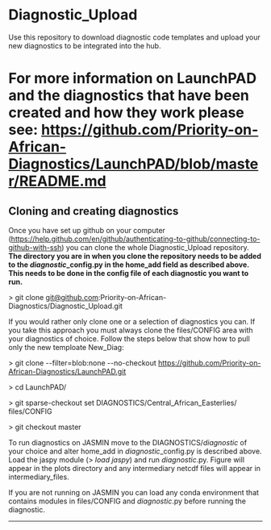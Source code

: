 # Diagnostic_Upload
Use this repository to download diagnostic code templates and upload your new diagnostics to be integrated into the hub.

# For more information on LaunchPAD and the diagnostics that have been created and how they work please see: https://github.com/Priority-on-African-Diagnostics/LaunchPAD/blob/master/README.md

## Cloning and creating diagnostics

Once you have set up github on your computer (https://help.github.com/en/github/authenticating-to-github/connecting-to-github-with-ssh) you can clone the whole Diagnostic_Upload repository. __The directory you are in when you clone the repository needs to be added to the *diagnostic*\_config.py in the home_add field as described above. This needs to be done in the config file of each diagnostic you want to run.__

\> git clone git@github.com:Priority-on-African-Diagnostics/Diagnostic_Upload.git

If you would rather only clone one or a selection of diagnostics you can. If you take this approach you must always clone the files/CONFIG area with your diagnostics of choice. Follow the steps below that show how to pull only the new temploate New_Diag:

\> git clone --filter=blob:none --no-checkout  https://github.com/Priority-on-African-Diagnostics/LaunchPAD.git

\> cd LaunchPAD/

\> git sparse-checkout set DIAGNOSTICS/Central_African_Easterlies/ files/CONFIG

\> git checkout master

To run diagnostics on JASMIN move to the DIAGNOSTICS/*diagnostic* of your choice and alter home_add in *diagnostic*\_config.py is described above. Load the jaspy module (> *load jaspy*) and run *diagnostic*.py. Figure will appear in the plots directory and any intermediary netcdf files will appear in intermediary_files. 

If you are not running on JASMIN you can load any conda environment that contains modules in files/CONFIG and *diagnostic*.py before running the diagnostic. 

---------
